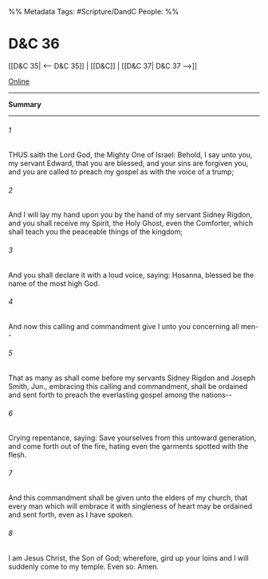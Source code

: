 %% Metadata
Tags: #Scripture/DandC
People: 
%%
# D&C 36
[[D&C 35| <-- D&C 35]] | [[D&C]] | [[D&C 37| D&C 37 -->]]

[Online](https://churchofjesuschrist.org/study/scriptures/dc-testament/dc/36?lang=eng)

---
__Summary__



---
###### 1
THUS saith the Lord God, the Mighty One of Israel: Behold, I say unto you, my servant Edward, that you are blessed, and your sins are forgiven you, and you are called to preach my gospel as with the voice of a trump;
###### 2
And I will lay my hand upon you by the hand of my servant Sidney Rigdon, and you shall receive my Spirit, the Holy Ghost, even the Comforter, which shall teach you the peaceable things of the kingdom;
###### 3
And you shall declare it with a loud voice, saying: Hosanna, blessed be the name of the most high God.
###### 4
And now this calling and commandment give I unto you concerning all men--
###### 5
That as many as shall come before my servants Sidney Rigdon and Joseph Smith, Jun., embracing this calling and commandment, shall be ordained and sent forth to preach the everlasting gospel among the nations--
###### 6
Crying repentance, saying: Save yourselves from this untoward generation, and come forth out of the fire, hating even the garments spotted with the flesh.
###### 7
And this commandment shall be given unto the elders of my church, that every man which will embrace it with singleness of heart may be ordained and sent forth, even as I have spoken.
###### 8
I am Jesus Christ, the Son of God; wherefore, gird up your loins and I will suddenly come to my temple. Even so. Amen.




